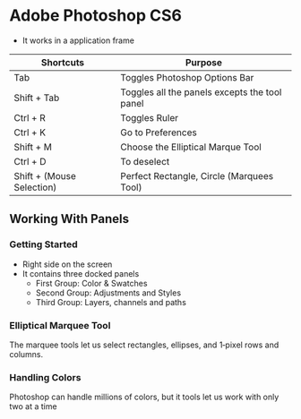 # Adobe Photoshop CS6 #
* It works in a application frame

Shortcuts | Purpose
--------- | -------
Tab | Toggles Photoshop Options Bar
Shift + Tab | Toggles all the panels excepts the tool panel
Ctrl + R | Toggles Ruler
Ctrl + K | Go to Preferences
Shift + M | Choose the Elliptical Marque Tool  
Ctrl + D | To deselect
Shift + (Mouse Selection) | Perfect Rectangle, Circle (Marquees Tool)

## Working With Panels ##
### Getting Started ###
* Right side on the screen
* It contains three docked panels
    * First Group: Color & Swatches
    * Second Group: Adjustments and Styles
    * Third Group: Layers, channels and paths

### Elliptical Marquee Tool ##
The marquee tools let us select rectangles, ellipses, and 1‑pixel rows and columns.

### Handling Colors ###
Photoshop can handle millions of colors, but it tools let us work with only
two at a time

